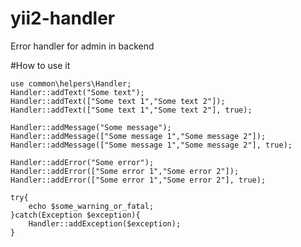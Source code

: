 # yii2-handler
Error handler for admin in backend

#How to use it


	use common\helpers\Handler;
	Handler::addText("Some text");
	Handler::addText(["Some text 1","Some text 2"]);
	Handler::addText(["Some text 1","Some text 2"], true);
	
	Handler::addMessage("Some message");
	Handler::addMessage(["Some message 1","Some message 2"]);
	Handler::addMessage(["Some message 1","Some message 2"], true);

	Handler::addError("Some error");
	Handler::addError(["Some error 1","Some error 2"]);
	Handler::addError(["Some error 1","Some error 2"], true);

	try{
		echo $some_warning_or_fatal;	
	}catch(Exception $exception){
		Handler::addException($exception);
	}
